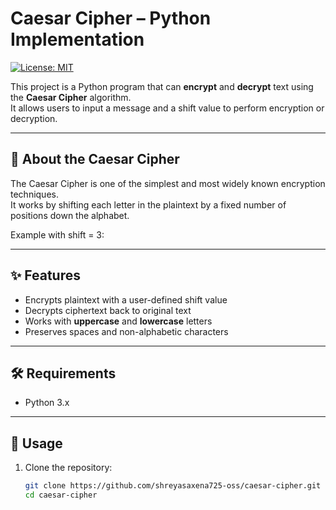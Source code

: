 # Caesar Cipher – Python Implementation

[![License: MIT](https://img.shields.io/badge/License-MIT-yellow.svg)](LICENSE)

This project is a Python program that can **encrypt** and **decrypt** text using the **Caesar Cipher** algorithm.  
It allows users to input a message and a shift value to perform encryption or decryption.

---

## 📜 About the Caesar Cipher
The Caesar Cipher is one of the simplest and most widely known encryption techniques.  
It works by shifting each letter in the plaintext by a fixed number of positions down the alphabet.

Example with shift = 3:

---

## ✨ Features
- Encrypts plaintext with a user-defined shift value
- Decrypts ciphertext back to original text
- Works with **uppercase** and **lowercase** letters
- Preserves spaces and non-alphabetic characters

---

## 🛠 Requirements
- Python 3.x

---

## 🚀 Usage
1. Clone the repository:
   ```bash
   git clone https://github.com/shreyasaxena725-oss/caesar-cipher.git
   cd caesar-cipher
